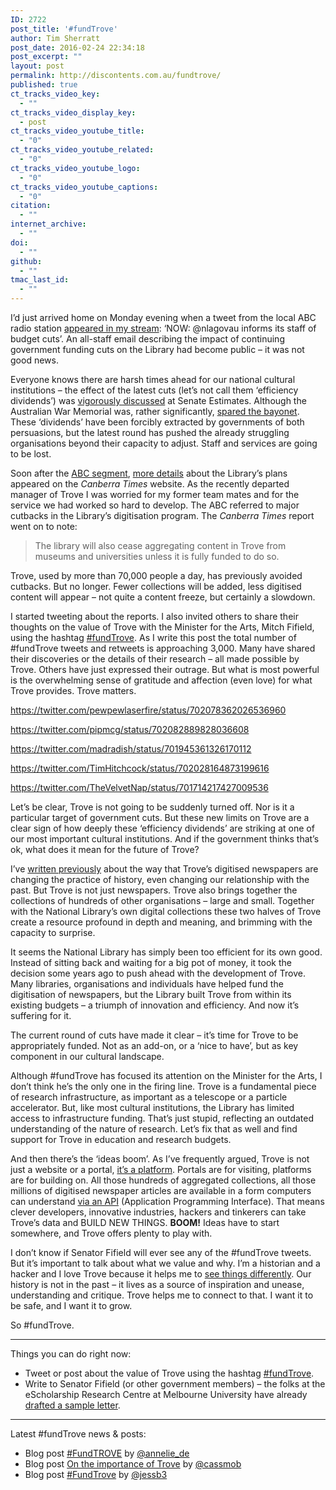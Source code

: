 ```yaml
---
ID: 2722
post_title: '#fundTrove'
author: Tim Sherratt
post_date: 2016-02-24 22:34:18
post_excerpt: ""
layout: post
permalink: http://discontents.com.au/fundtrove/
published: true
ct_tracks_video_key:
  - ""
ct_tracks_video_display_key:
  - post
ct_tracks_video_youtube_title:
  - "0"
ct_tracks_video_youtube_related:
  - "0"
ct_tracks_video_youtube_logo:
  - "0"
ct_tracks_video_youtube_captions:
  - "0"
citation:
  - ""
internet_archive:
  - ""
doi:
  - ""
github:
  - ""
tmac_last_id:
  - ""
---
```

I’d just arrived home on Monday evening when a tweet from the local ABC radio station <a href="https://twitter.com/666canberra/status/701649786043129856">appeared in my stream</a>: ‘NOW: @nlagovau informs its staff of budget cuts’. An all-staff email describing the impact of continuing government funding cuts on the Library had become public – it was not good news.

Everyone knows there are harsh times ahead for our national cultural institutions – the effect of the latest cuts (let’s not call them ‘efficiency dividends’) was <a href="http://www.abc.net.au/news/2016-02-11/senators-urge-federal-government-to-fund-institutions/7160370">vigorously discussed</a> at Senate Estimates. Although the Australian War Memorial was, rather significantly, <a href="http://www.theguardian.com/australia-news/postcolonial-blog/2016/feb/22/our-major-cultural-institutions-are-in-crisis-and-our-history-is-being-militarised">spared the bayonet</a>. These ‘dividends’ have been forcibly extracted by governments of both persuasions, but the latest round has pushed the already struggling organisations beyond their capacity to adjust. Staff and services are going to be lost.

Soon after the <a href="http://www.abc.net.au/news/2016-02-22/national-library-of-australia-funding-cuts/7190528">ABC segment</a>, <a href="http://www.canberratimes.com.au/national/budget-cuts-will-have-a-grave-impact-on-the-national-library-staff-told-20160222-gn0co2.html">more details</a> about the Library’s plans appeared on the <em>Canberra Times</em> website. As the recently departed manager of Trove I was worried for my former team mates and for the service we had worked so hard to develop. The ABC referred to major cutbacks in the Library’s digitisation program. The <em>Canberra Times</em> report went on to note:
<blockquote>The library will also cease aggregating content in Trove from museums and universities unless it is fully funded to do so.</blockquote>
Trove, used by more than 70,000 people a day, has previously avoided cutbacks. But no longer. Fewer collections will be added, less digitised content will appear – not quite a content freeze, but certainly a slowdown.

I started tweeting about the reports. I also invited others to share their thoughts on the value of Trove with the Minister for the Arts, Mitch Fifield, using the hashtag <a href="https://twitter.com/hashtag/fundtrove?f=tweets&amp;vertical=default&amp;src=hash">#fundTrove</a>. As I write this post the total number of #fundTrove tweets and retweets is approaching 3,000. Many have shared their discoveries or the details of their research – all made possible by Trove. Others have just expressed their outrage. But what is most powerful is the overwhelming sense of gratitude and affection (even love) for what Trove provides. Trove matters.

https://twitter.com/pewpewlaserfire/status/702078362026536960

https://twitter.com/pipmcg/status/702082889828036608

https://twitter.com/madradish/status/701945361326170112

https://twitter.com/TimHitchcock/status/702028164873199616

https://twitter.com/TheVelvetNap/status/701714217427009536

Let’s be clear, Trove is not going to be suddenly turned off. Nor is it a particular target of government cuts. But these new limits on Trove are a clear sign of how deeply these ‘efficiency dividends’ are striking at one of our most important cultural institutions. And if the government thinks that’s ok, what does it mean for the future of Trove?

I’ve <a href="http://discontents.com.au/asking-better-questions-history-trove-and-the-risks-that-count/">written previously</a> about the way that Trove’s digitised newspapers are changing the practice of history, even changing our relationship with the past. But Trove is not just newspapers. Trove also brings together the collections of hundreds of other organisations – large and small. Together with the National Library’s own digital collections these two halves of Trove create a resource profound in depth and meaning, and brimming with the capacity to surprise.

It seems the National Library has simply been too efficient for its own good. Instead of sitting back and waiting for a big pot of money, it took the decision some years ago to push ahead with the development of Trove. Many libraries, organisations and individuals have helped fund the digitisation of newspapers, but the Library built Trove from within its existing budgets – a triumph of innovation and efficiency. And now it’s suffering for it.

The current round of cuts have made it clear – it’s time for Trove to be appropriately funded. Not as an add-on, or a ‘nice to have’, but as key component in our cultural landscape.

Although #fundTrove has focused its attention on the Minister for the Arts, I don’t think he’s the only one in the firing line. Trove is a fundamental piece of research infrastructure, as important as a telescope or a particle accelerator. But, like most cultural institutions, the Library has limited access to infrastructure funding. That’s just stupid, reflecting an outdated understanding of the nature of research. Let’s fix that as well and find support for Trove in education and research budgets.

And then there’s the ‘ideas boom’. As I’ve frequently argued, Trove is not just a website or a portal, <a href="https://www.nla.gov.au/our-publications/staff-papers/from-portal-to-platform">it’s a platform</a>. Portals are for visiting, platforms are for building on. All those hundreds of aggregated collections, all those millions of digitised newspaper articles are available in a form computers can understand <a href="http://help.nla.gov.au/trove/building-with-trove">via an API</a> (Application Programming Interface). That means clever developers, innovative industries, hackers and tinkerers can take Trove’s data and BUILD NEW THINGS. <strong>BOOM!</strong> Ideas have to start somewhere, and Trove offers plenty to play with.

I don’t know if Senator Fifield will ever see any of the #fundTrove tweets. But it’s important to talk about what we value and why. I’m a historian and a hacker and I love Trove because it helps me to <a href="http://discontents.com.au/?s=trove">see things differently</a>. Our history is not in the past – it lives as a source of inspiration and unease, understanding and critique. Trove helps me to connect to that. I want it to be safe, and I want it to grow.

So #fundTrove.

<hr />

Things you can do right now:
<ul>
	<li>Tweet or post about the value of Trove using the hashtag <a href="https://twitter.com/hashtag/fundtrove?f=tweets&amp;vertical=default&amp;src=hash">#fundTrove</a>.</li>
	<li>Write to Senator Fifield (or other government members) – the folks at the eScholarship Research Centre at Melbourne University have already <a href="https://anneliedevilliers.wordpress.com/2016/02/23/fundtrove/">drafted a sample letter</a>.</li>
</ul>

<hr />

Latest #fundTrove news &amp; posts:
<ul>
	<li>Blog post <a href="https://anneliedevilliers.wordpress.com/2016/02/23/fundtrove/">#FundTROVE</a> by <a href="http://twitter.com/annelie_de">@annelie_de</a></li>
	<li>Blog post <a href="https://cassmob.wordpress.com/2016/02/25/on-the-importance-of-trove/">On the importance of Trove</a> by <a href="http://twitter.com/@cassmob">@cassmob</a></li>
	<li>Blog post <a href="https://ancestrysearch.wordpress.com/2016/02/25/fundtrove/">#FundTrove</a> by <a href="http://twitter.com/jessb3">@jessb3</a></li>
</ul>
&nbsp;